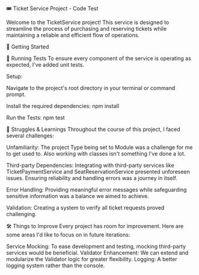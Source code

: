 🎟️ Ticket Service Project - Code Test

Welcome to the TicketService project! This service is designed to streamline the process of purchasing and reserving tickets while maintaining a reliable and efficient flow of operations.

🚀 Getting Started

🧪 Running Tests
To ensure every component of the service is operating as expected, I've added unit tests.

Setup:

Navigate to the project's root directory in your terminal or command prompt.

Install the required dependencies:
npm install

Run the Tests:
npm test

🤔 Struggles & Learnings
Throughout the course of this project, I faced several challenges:

Unfamiliarity: The project Type being set to Module was a challenge for me to get used to. Also working with classes isn't something I've done a lot.

Third-party Dependencies: Integrating with third-party services like TicketPaymentService and SeatReservationService presented unforeseen issues. Ensuring reliability and handling errors was a journey in itself.

Error Handling: Providing meaningful error messages while safeguarding sensitive information was a balance we aimed to achieve.

Validation: Creating a system to verify all ticket requests proved challenging.

🛠️ Things to Improve
Every project has room for improvement. Here are some areas I'd like to focus on in future iterations:

Service Mocking: To ease development and testing, mocking third-party services would be beneficial.
Validator Enhancement: We can extend and modularize the Validator logic for greater flexibility.
Logging: A better logging system rather than the console.
